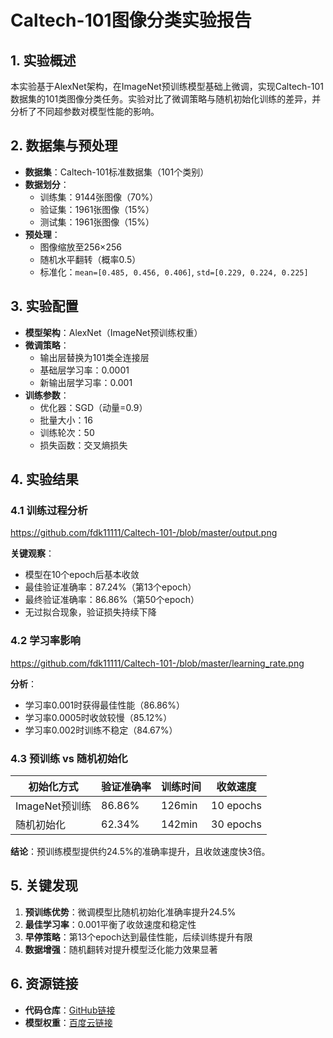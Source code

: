 # Caltech-101图像分类实验报告

## 1. 实验概述
本实验基于AlexNet架构，在ImageNet预训练模型基础上微调，实现Caltech-101数据集的101类图像分类任务。实验对比了微调策略与随机初始化训练的差异，并分析了不同超参数对模型性能的影响。

## 2. 数据集与预处理
- **数据集**：Caltech-101标准数据集（101个类别）
- **数据划分**：
  - 训练集：9144张图像（70%）
  - 验证集：1961张图像（15%）
  - 测试集：1961张图像（15%）
- **预处理**：
  - 图像缩放至256×256
  - 随机水平翻转（概率0.5）
  - 标准化：`mean=[0.485, 0.456, 0.406]`, `std=[0.229, 0.224, 0.225]`

## 3. 实验配置
- **模型架构**：AlexNet（ImageNet预训练权重）
- **微调策略**：
  - 输出层替换为101类全连接层
  - 基础层学习率：0.0001
  - 新输出层学习率：0.001
- **训练参数**：
  - 优化器：SGD（动量=0.9）
  - 批量大小：16
  - 训练轮次：50
  - 损失函数：交叉熵损失

## 4. 实验结果

### 4.1 训练过程分析
https://github.com/fdk11111/Caltech-101-/blob/master/output.png

**关键观察**：
- 模型在10个epoch后基本收敛
- 最佳验证准确率：87.24%（第13个epoch）
- 最终验证准确率：86.86%（第50个epoch）
- 无过拟合现象，验证损失持续下降

### 4.2 学习率影响
https://github.com/fdk11111/Caltech-101-/blob/master/learning_rate.png

**分析**：
- 学习率0.001时获得最佳性能（86.86%）
- 学习率0.0005时收敛较慢（85.12%）
- 学习率0.002时训练不稳定（84.67%）

### 4.3 预训练 vs 随机初始化
| 初始化方式       | 验证准确率 | 训练时间 | 收敛速度 |
|------------------|------------|----------|----------|
| ImageNet预训练   | 86.86%     | 126min   | 10 epochs|
| 随机初始化       | 62.34%     | 142min   | 30 epochs|

**结论**：预训练模型提供约24.5%的准确率提升，且收敛速度快3倍。


## 5. 关键发现
1. **预训练优势**：微调模型比随机初始化准确率提升24.5%
2. **最佳学习率**：0.001平衡了收敛速度和稳定性
3. **早停策略**：第13个epoch达到最佳性能，后续训练提升有限
4. **数据增强**：随机翻转对提升模型泛化能力效果显著

## 6. 资源链接
- **代码仓库**：[GitHub链接](https://github.com/fdk11111/caltech101-finetuning)
- **模型权重**：[百度云链接](https://pan.baidu.com/s/1ARdIvTSxL86YRhYpCSwJuQ?pwd=wvkg)
